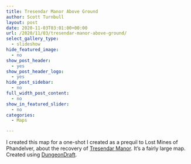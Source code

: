 ```yaml
---
title: Tresendar Manor Above Ground
author: Scott Turnbull
layout: post
date: 2020-11-03T03:01:00+00:00
url: /2020/11/03/tresendar-manor-above-ground/
select_gallery_type:
  - slideshow
hide_featured_image:
  - no
show_post_header:
  - yes
show_post_header_logo:
  - yes
hide_post_sidebar:
  - no
full_width_post_content:
  - no
show_in_featured_slider:
  - no
categories:
  - Maps

---
```

I created this map for a one-shot I created as a prequil to Lost Mines of Phandelver, about the recovery of <a href="https://forgottenrealms.fandom.com/wiki/Tresendar_Mano" target="_blank" rel="noreferrer noopener">Tresendar Manor</a>. It&#8217;s a fairly large map. Created using <a rel="noreferrer noopener" href="https://dungeondraft.net/" target="_blank">DungeonDraft</a>.

<div class="wp-block-image">
  <figure class="aligncenter size-large"><a href="https://i.redd.it/66rci2cg5cx51.jpg"><img src="https://i.redd.it/66rci2cg5cx51.jpg" alt="" /></a></figure>
</div>